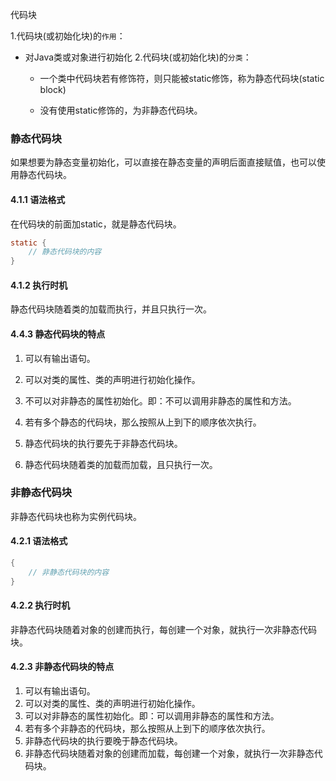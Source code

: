 代码块

1.代码块(或初始化块)的`作用`：
- 对Java类或对象进行初始化
2.代码块(或初始化块)的`分类`：

    - 一个类中代码块若有修饰符，则只能被static修饰，称为静态代码块(static block)

    - 没有使用static修饰的，为非静态代码块。
### 静态代码块

如果想要为静态变量初始化，可以直接在静态变量的声明后面直接赋值，也可以使用静态代码块。

#### 4.1.1 语法格式

在代码块的前面加static，就是静态代码块。
```java
static {
    // 静态代码块的内容
}
```
#### 4.1.2 执行时机
静态代码块随着类的加载而执行，并且只执行一次。
#### 4.4.3 静态代码块的特点

1. 可以有输出语句。

2. 可以对类的属性、类的声明进行初始化操作。

3. 不可以对非静态的属性初始化。即：不可以调用非静态的属性和方法。

4. 若有多个静态的代码块，那么按照从上到下的顺序依次执行。

5. 静态代码块的执行要先于非静态代码块。

6. 静态代码块随着类的加载而加载，且只执行一次。

### 非静态代码块
非静态代码块也称为实例代码块。
#### 4.2.1 语法格式
```java
{
    // 非静态代码块的内容
}
```
#### 4.2.2 执行时机
非静态代码块随着对象的创建而执行，每创建一个对象，就执行一次非静态代码块。
#### 4.2.3 非静态代码块的特点
1. 可以有输出语句。
2. 可以对类的属性、类的声明进行初始化操作。
3. 可以对非静态的属性初始化。即：可以调用非静态的属性和方法。
4. 若有多个非静态的代码块，那么按照从上到下的顺序依次执行。
5. 非静态代码块的执行要晚于静态代码块。
6. 非静态代码块随着对象的创建而加载，每创建一个对象，就执行一次非静态代码块。
